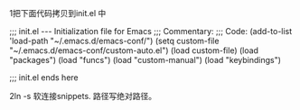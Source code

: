 1把下面代码拷贝到init.el 中

;;; init.el --- Initialization file for Emacs
;;; Commentary:
;;; Code:
(add-to-list 'load-path "~/.emacs.d/emacs-conf/")
(setq custom-file "~/.emacs.d/emacs-conf/custom-auto.el")
(load custom-file)
(load "packages")
(load "funcs")
(load "custom-manual")
(load "keybindings")

;;; init.el ends here

2ln -s 软连接snippets. 路径写绝对路径。
